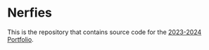# Nerfies

This is the repository that contains source code for the [2023-2024 Portfolio](https://kizzysama.github.io/2023-2024-portfolio.github.io/).
